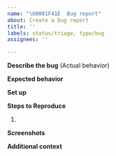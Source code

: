 ```yaml
---
name: "\U0001F41E  Bug report"
about: Create a bug report
title: ''
labels: status/triage, type/bug
assignees: ''

---
```


<!--

We will close the issue without further explanation if you don't follow this template and don't provide the information requested within this template.

Don't forget to check for existing issues/discussions regarding your proposal. We might already have it.
https://github.com/ideasbucketlabs/tansen/issues
https://github.com/ideasbucketlabs/tansen/discussions

-->

<!--
Please follow the naming conventions for bugs:
<Feature/Area/Scope> :  <Compact, but specific problem summary> 
Avoid generic titles, like “Topics: incorrect layout of message sorting drop-down list”. Better use something like: “Topics: Message sorting drop-down list overlaps the "Submit" button”.

-->

**Describe the bug** (Actual behavior)
<!--(A clear and concise description of what the bug is.Use a list, if there is more than one problem)-->

**Expected behavior**
<!--(A clear and concise description of what you expected to happen.)-->

**Set up**
<!--
WE MIGHT CLOSE THE ISSUE without further explanation IF YOU DON'T PROVIDE THIS INFORMATION.

How do you run the app? Please provide as much info as possible:
1. App version (docker image version or check commit hash in the top left corner in UI)
2. Helm chart version, if you use one
3. Any IAAC configs
-->


**Steps to Reproduce**
<!-- We'd like you to provide an example setup (via docker-compose, helm, etc.) 
to reproduce the problem, especially with a complex setups. -->

1.

**Screenshots**
<!--
(If applicable, please add screenshots to help explain your problem)
-->


**Additional context**
<!--
Add any other context about the problem here. E.g.: 
1. Are there any alternative scenarios (different data/methods/configuration/setup) you have tried? 
   Were they successful or same issue occurred? Please provide steps as well.
2. Related issues (if there are any).
3. Logs (if available)
4. Is there any serious impact or behaviour on the end-user because of this issue, that can be overlooked?
-->
